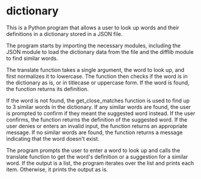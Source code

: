 # dictionary

This is a Python program that allows a user to look up words and their definitions in a dictionary stored in a JSON file.

The program starts by importing the necessary modules, including the JSON module to load the dictionary data from the file and the difflib module to find similar words.

The translate function takes a single argument, the word to look up, and first normalizes it to lowercase. The function then checks if the word is in the dictionary as is, or in titlecase or uppercase form. If the word is found, the function returns its definition.

If the word is not found, the get_close_matches function is used to find up to 3 similar words in the dictionary. If any similar words are found, the user is prompted to confirm if they meant the suggested word instead. If the user confirms, the function returns the definition of the suggested word. If the user denies or enters an invalid input, the function returns an appropriate message. If no similar words are found, the function returns a message indicating that the word doesn't exist.

The program prompts the user to enter a word to look up and calls the translate function to get the word's definition or a suggestion for a similar word. If the output is a list, the program iterates over the list and prints each item. Otherwise, it prints the output as is.




